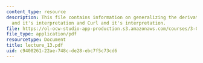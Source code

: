```yaml
---
content_type: resource
description: This file contains information on generalizing the derivative, divergence
  and it's interpretation and Curl and it's interpretation.
file: https://ol-ocw-studio-app-production.s3.amazonaws.com/courses/3-016-mathematics-for-materials-scientists-and-engineers-fall-2005/c940826122ae748cde28ebc7f5c73cd6_lecture_13.pdf
file_type: application/pdf
resourcetype: Document
title: lecture_13.pdf
uid: c9408261-22ae-748c-de28-ebc7f5c73cd6
---
```

